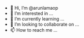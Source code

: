 - 👋 Hi, I’m @arunlamaop
- 👀 I’m interested in ...
- 🌱 I’m currently learning ...
- 💞️ I’m looking to collaborate on ...
- 📫 How to reach me ...

<!---
arunlamaop/arunlamaop is a ✨ special ✨ repository because its `README.md` (this file) appears on your GitHub profile.
You can click the Preview link to take a look at your changes.
--->
